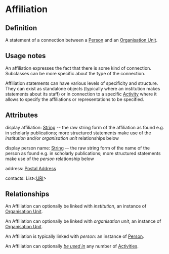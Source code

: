 # Affiliation

## Definition

A statement of a connection between a [Person](../entities/Person.md) and an [Organisation Unit](../entities/Organisation_Unit.md).

## Usage notes

An affiliation expresses the fact that there is some kind of connection. 
Subclasses can be more specific about the type of the connection.

Affiliation statements can have various levels of specificity and structure.
They can exist as standalone objects (typically where an institution makes statements about its staff) or in connection to a specific [Activity](../entities/Activity.md) where it allows to specify the affiliations or representations to be specified.

## Attributes

display affiliation: [String](../datatypes/String.md) -- the raw string form of the affiliation as found e.g. in scholarly publications; more structured statements make use of the *institution* and/or *organisation unit* relationships below

display person name: [String](../datatypes/String.md) -- the raw string form of the name of the person as found e.g. in scholarly publications; more structured statements make use of the *person* relationship below

address: [Postal Address](../datatypes/Postal_Address.md)

contacts: List<[URI](../datatypes/URI.md)>


## Relationships

An Affiliation can optionally be linked with *institution*, an instance of [Organisation Unit](../entities/Organisation_Unit.md).

An Affiliation can optionally be linked with *organisation unit*, an instance of [Organisation Unit](../entities/Organisation_Unit.md).

An Affiliation is typically linked with *person*: an instance of [Person](../entities/Person.md).

<a name="rel__is-used-in">An Affiliation can optionally *[be used in](../entities/Activity.md#user-content-rel__has-affiliation-statements)* any number of [Activities](../entities/Activity.md).</a>
